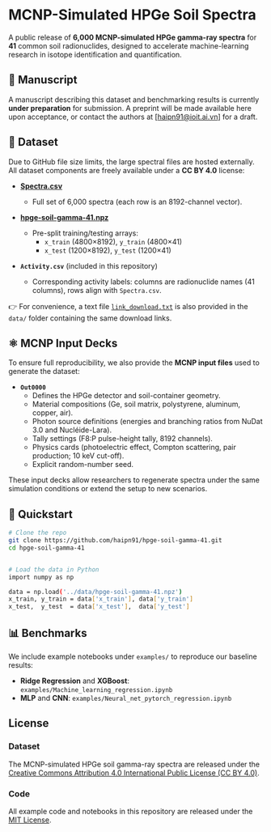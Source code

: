 # MCNP-Simulated HPGe Soil Spectra

A public release of **6,000 MCNP-simulated HPGe gamma-ray spectra** for **41** common soil radionuclides, designed to accelerate machine-learning research in isotope identification and quantification.

## 📄 Manuscript

A manuscript describing this dataset and benchmarking results is currently **under preparation** for submission. A preprint will be made available here upon acceptance, or contact the authors at [haipn91@ioit.ai.vn] for a draft.

## 📂 Dataset

Due to GitHub file size limits, the large spectral files are hosted externally.  
All dataset components are freely available under a **CC BY 4.0** license:

- [**Spectra.csv**](https://drive.google.com/file/d/1pwHIeBFBW0vxcsvZKDMRbV3zPk6LtDF1/view?usp=sharing)  
  - Full set of 6,000 spectra (each row is an 8192-channel vector).

- [**hpge-soil-gamma-41.npz**](https://drive.google.com/file/d/16Bxfsa7TMqq65eRUCAdNwGt-UYQaiB1c/view?usp=sharing)  
  - Pre-split training/testing arrays:  
    - `x_train` (4800×8192), `y_train` (4800×41)  
    - `x_test`  (1200×8192), `y_test`  (1200×41)  

- **`Activity.csv`** (included in this repository)  
  - Corresponding activity labels: columns are radionuclide names (41 columns), rows align with `Spectra.csv`.

👉 For convenience, a text file [`link_download.txt`](./data/link_download.txt) is also provided in the `data/` folder containing the same download links.

## ⚛️ MCNP Input Decks

To ensure full reproducibility, we also provide the **MCNP input files** used to generate the dataset:

- **`Out0000`**  
  - Defines the HPGe detector and soil-container geometry.  
  - Material compositions (Ge, soil matrix, polystyrene, aluminum, copper, air).  
  - Photon source definitions (energies and branching ratios from NuDat 3.0 and Nucléide-Lara).  
  - Tally settings (F8:P pulse-height tally, 8192 channels).  
  - Physics cards (photoelectric effect, Compton scattering, pair production; 10 keV cut-off).  
  - Explicit random-number seed.

These input decks allow researchers to regenerate spectra under the same simulation conditions or extend the setup to new scenarios.

## 🚀 Quickstart

```bash
# Clone the repo
git clone https://github.com/haipn91/hpge-soil-gamma-41.git
cd hpge-soil-gamma-41


# Load the data in Python
import numpy as np

data = np.load('../data/hpge-soil-gamma-41.npz')
x_train, y_train = data['x_train'], data['y_train']
x_test,  y_test  = data['x_test'],  data['y_test']
```

## 📊 Benchmarks
We include example notebooks under `examples/` to reproduce our baseline results:

- **Ridge Regression** and **XGBoost**: `examples/Machine_learning_regression.ipynb`  
- **MLP** and **CNN**: `examples/Neural_net_pytorch_regression.ipynb`

## License

### Dataset  
The MCNP-simulated HPGe soil gamma-ray spectra are released under the  
[Creative Commons Attribution 4.0 International Public License (CC BY 4.0)](https://creativecommons.org/licenses/by/4.0/legalcode).

### Code  
All example code and notebooks in this repository are released under the  
[MIT License](https://opensource.org/licenses/MIT).  
